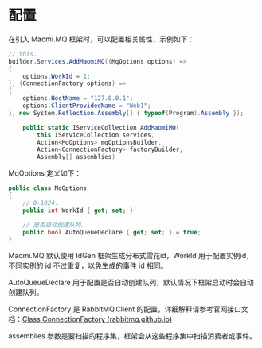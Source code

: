 # 配置

在引入 Maomi.MQ 框架时，可以配置相关属性，示例如下：



```csharp
// this.
builder.Services.AddMaomiMQ((MqOptions options) =>
{
	options.WorkId = 1;
}, (ConnectionFactory options) =>
{
	options.HostName = "127.0.0.1";
	options.ClientProvidedName = "Web1";
}, new System.Reflection.Assembly[] { typeof(Program).Assembly });
```

```csharp
    public static IServiceCollection AddMaomiMQ(
        this IServiceCollection services,
        Action<MqOptions> mqOptionsBuilder,
        Action<ConnectionFactory> factoryBuilder,
        Assembly[] assemblies)
```



MqOptions 定义如下：

```csharp
public class MqOptions
{
    // 0-1024.
    public int WorkId { get; set; }

    // 是否自动创建队列.
    public bool AutoQueueDeclare { get; set; } = true;
}
```



Maomi.MQ 默认使用 IdGen 框架生成分布式雪花id，WorkId 用于配置实例id，不同实例的 id 不过重复，以免生成的事件 id 相同。

AutoQueueDeclare 用于配置是否自动创建队列，默认情况下框架启动时会自动创建队列。



ConnectionFactory 是 RabbitMQ.Client 的配置，详细解释请参考官网接口文档：[Class ConnectionFactory (rabbitmq.github.io)](https://rabbitmq.github.io/rabbitmq-dotnet-client/api/RabbitMQ.Client.ConnectionFactory.html)

assemblies 参数是要扫描的程序集，框架会从这些程序集中扫描消费者或事件。
